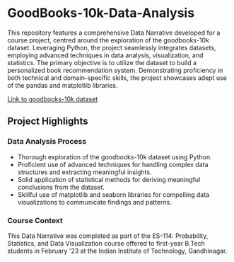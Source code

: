 # GoodBooks-10k-Data-Analysis

This repository features a comprehensive Data Narrative developed for a course project, centred around the exploration of the goodbooks-10k dataset. Leveraging Python, the project seamlessly integrates datasets, employing advanced techniques in data analysis, visualization, and statistics. The primary objective is to utilize the dataset to build a personalized book recommendation system. Demonstrating proficiency in both technical and domain-specific skills, the project showcases adept use of the pandas and matplotlib libraries.

[Link to goodbooks-10k dataset](https://github.com/zygmuntz/goodbooks-10k) 
## Project Highlights

### Data Analysis Process
- Thorough exploration of the goodbooks-10k dataset using Python.
- Proficient use of advanced techniques for handling complex data structures and extracting meaningful insights.
- Solid application of statistical methods for deriving meaningful conclusions from the dataset.
- Skillful use of matplotlib and seaborn libraries for compelling data visualizations to communicate findings and patterns.

### Course Context
This Data Narrative was completed as part of the ES-114: Probability, Statistics, and Data Visualization course offered to first-year B.Tech students in February '23 at the Indian Institute of Technology, Gandhinagar.
